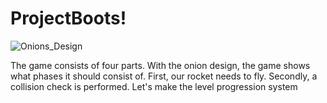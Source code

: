 # ProjectBoots!

![Onions_Design](https://user-images.githubusercontent.com/62395974/157744880-2b987307-9f24-48a2-9d51-6afb17888fb3.png)

The game consists of four parts. 
With the onion design, the game shows what phases it should consist of. 
First, our rocket needs to fly. 
Secondly, a collision check is performed. 
Let's make the level progression system
